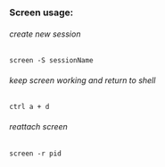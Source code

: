 ### Screen usage:

###### create new session
```
screen -S sessionName
```

###### keep screen working and return to shell
```
ctrl a + d
```
###### reattach screen 
```
screen -r pid
```



